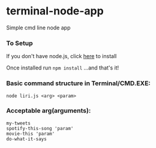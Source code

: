 # terminal-node-app
Simple cmd line node app


### To Setup
If you don't have node.js, click [here](https://nodejs.org/en/) to install

Once installed run ```npm install``` 
...and that's it!

### Basic command structure in Terminal/CMD.EXE:
```
node liri.js <arg> <param>
```
### Acceptable arg(arguments):
```
my-tweets
spotify-this-song 'param'
movie-this 'param'
do-what-it-says
```